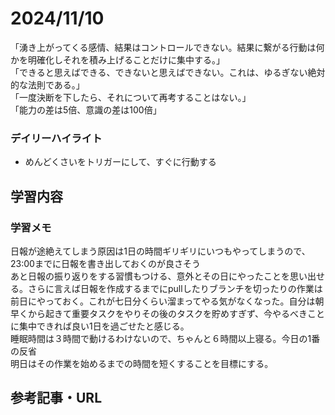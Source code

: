 # 2024/11/10
「湧き上がってくる感情、結果はコントロールできない。結果に繋がる行動は何かを明確化しそれを積み上げることだけに集中する。」  
「できると思えばできる、できないと思えばできない。これは、ゆるぎない絶対的な法則である。」  
「一度決断を下したら、それについて再考することはない。」  
「能力の差は5倍、意識の差は100倍」  

### デイリーハイライト
- めんどくさいをトリガーにして、すぐに行動する

## 学習内容

### 学習メモ
日報が途絶えてしまう原因は1日の時間ギリギリにいつもやってしまうので、23:00までに日報を書き出しておくのが良さそう  
あと日報の振り返りをする習慣もつける、意外とその日にやったことを思い出せる。さらに言えば日報を作成するまでにpullしたりブランチを切ったりの作業は前日にやっておく。これが七日分くらい溜まってやる気がなくなった。自分は朝早くから起きて重要タスクをやりその後のタスクを貯めすぎず、今やるべきことに集中できれば良い1日を過ごせたと感じる。  
睡眠時間は３時間で動けるわけないので、ちゃんと６時間以上寝る。今日の1番の反省  
明日はその作業を始めるまでの時間を短くすることを目標にする。  

## 参考記事・URL
